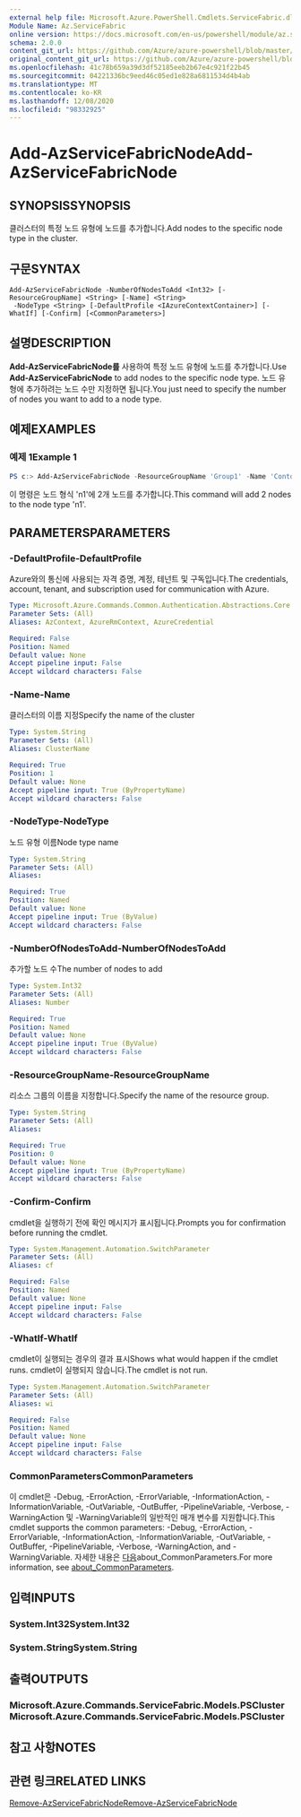```yaml
---
external help file: Microsoft.Azure.PowerShell.Cmdlets.ServiceFabric.dll-Help.xml
Module Name: Az.ServiceFabric
online version: https://docs.microsoft.com/en-us/powershell/module/az.servicefabric/add-azservicefabricnode
schema: 2.0.0
content_git_url: https://github.com/Azure/azure-powershell/blob/master/src/ServiceFabric/ServiceFabric/help/Add-AzServiceFabricNode.md
original_content_git_url: https://github.com/Azure/azure-powershell/blob/master/src/ServiceFabric/ServiceFabric/help/Add-AzServiceFabricNode.md
ms.openlocfilehash: 41c78b659a39d3df52185eeb2b67e4c921f22b45
ms.sourcegitcommit: 04221336bc9eed46c05ed1e828a6811534d4b4ab
ms.translationtype: MT
ms.contentlocale: ko-KR
ms.lasthandoff: 12/08/2020
ms.locfileid: "98332925"
---
```

# <span data-ttu-id="0cc52-101">Add-AzServiceFabricNode</span><span class="sxs-lookup"><span data-stu-id="0cc52-101">Add-AzServiceFabricNode</span></span>

## <span data-ttu-id="0cc52-102">SYNOPSIS</span><span class="sxs-lookup"><span data-stu-id="0cc52-102">SYNOPSIS</span></span>
<span data-ttu-id="0cc52-103">클러스터의 특정 노드 유형에 노드를 추가합니다.</span><span class="sxs-lookup"><span data-stu-id="0cc52-103">Add nodes to the specific node type in the cluster.</span></span>

## <span data-ttu-id="0cc52-104">구문</span><span class="sxs-lookup"><span data-stu-id="0cc52-104">SYNTAX</span></span>

```
Add-AzServiceFabricNode -NumberOfNodesToAdd <Int32> [-ResourceGroupName] <String> [-Name] <String>
 -NodeType <String> [-DefaultProfile <IAzureContextContainer>] [-WhatIf] [-Confirm] [<CommonParameters>]
```

## <span data-ttu-id="0cc52-105">설명</span><span class="sxs-lookup"><span data-stu-id="0cc52-105">DESCRIPTION</span></span>
<span data-ttu-id="0cc52-106">**Add-AzServiceFabricNode를** 사용하여 특정 노드 유형에 노드를 추가합니다.</span><span class="sxs-lookup"><span data-stu-id="0cc52-106">Use **Add-AzServiceFabricNode** to add nodes to the specific node type.</span></span> <span data-ttu-id="0cc52-107">노드 유형에 추가하려는 노드 수만 지정하면 됩니다.</span><span class="sxs-lookup"><span data-stu-id="0cc52-107">You just need to specify the number of nodes you want to add to a node type.</span></span>

## <span data-ttu-id="0cc52-108">예제</span><span class="sxs-lookup"><span data-stu-id="0cc52-108">EXAMPLES</span></span>

### <span data-ttu-id="0cc52-109">예제 1</span><span class="sxs-lookup"><span data-stu-id="0cc52-109">Example 1</span></span>
```powershell
PS c:> Add-AzServiceFabricNode -ResourceGroupName 'Group1' -Name 'Contoso01SFCluster' -NumberOfNodesToAdd 2 -NodeTypeName 'nt1'
```

<span data-ttu-id="0cc52-110">이 명령은 노드 형식 'n1'에 2개 노드를 추가합니다.</span><span class="sxs-lookup"><span data-stu-id="0cc52-110">This command will add 2 nodes to the node type 'n1'.</span></span>

## <span data-ttu-id="0cc52-111">PARAMETERS</span><span class="sxs-lookup"><span data-stu-id="0cc52-111">PARAMETERS</span></span>

### <span data-ttu-id="0cc52-112">-DefaultProfile</span><span class="sxs-lookup"><span data-stu-id="0cc52-112">-DefaultProfile</span></span>
<span data-ttu-id="0cc52-113">Azure와의 통신에 사용되는 자격 증명, 계정, 테넌트 및 구독입니다.</span><span class="sxs-lookup"><span data-stu-id="0cc52-113">The credentials, account, tenant, and subscription used for communication with Azure.</span></span>

```yaml
Type: Microsoft.Azure.Commands.Common.Authentication.Abstractions.Core.IAzureContextContainer
Parameter Sets: (All)
Aliases: AzContext, AzureRmContext, AzureCredential

Required: False
Position: Named
Default value: None
Accept pipeline input: False
Accept wildcard characters: False
```

### <span data-ttu-id="0cc52-114">-Name</span><span class="sxs-lookup"><span data-stu-id="0cc52-114">-Name</span></span>
<span data-ttu-id="0cc52-115">클러스터의 이름 지정</span><span class="sxs-lookup"><span data-stu-id="0cc52-115">Specify the name of the cluster</span></span>

```yaml
Type: System.String
Parameter Sets: (All)
Aliases: ClusterName

Required: True
Position: 1
Default value: None
Accept pipeline input: True (ByPropertyName)
Accept wildcard characters: False
```

### <span data-ttu-id="0cc52-116">-NodeType</span><span class="sxs-lookup"><span data-stu-id="0cc52-116">-NodeType</span></span>
<span data-ttu-id="0cc52-117">노드 유형 이름</span><span class="sxs-lookup"><span data-stu-id="0cc52-117">Node type name</span></span>

```yaml
Type: System.String
Parameter Sets: (All)
Aliases:

Required: True
Position: Named
Default value: None
Accept pipeline input: True (ByValue)
Accept wildcard characters: False
```

### <span data-ttu-id="0cc52-118">-NumberOfNodesToAdd</span><span class="sxs-lookup"><span data-stu-id="0cc52-118">-NumberOfNodesToAdd</span></span>
<span data-ttu-id="0cc52-119">추가할 노드 수</span><span class="sxs-lookup"><span data-stu-id="0cc52-119">The number of nodes to add</span></span>

```yaml
Type: System.Int32
Parameter Sets: (All)
Aliases: Number

Required: True
Position: Named
Default value: None
Accept pipeline input: True (ByValue)
Accept wildcard characters: False
```

### <span data-ttu-id="0cc52-120">-ResourceGroupName</span><span class="sxs-lookup"><span data-stu-id="0cc52-120">-ResourceGroupName</span></span>
<span data-ttu-id="0cc52-121">리소스 그룹의 이름을 지정합니다.</span><span class="sxs-lookup"><span data-stu-id="0cc52-121">Specify the name of the resource group.</span></span>

```yaml
Type: System.String
Parameter Sets: (All)
Aliases:

Required: True
Position: 0
Default value: None
Accept pipeline input: True (ByPropertyName)
Accept wildcard characters: False
```

### <span data-ttu-id="0cc52-122">-Confirm</span><span class="sxs-lookup"><span data-stu-id="0cc52-122">-Confirm</span></span>
<span data-ttu-id="0cc52-123">cmdlet을 실행하기 전에 확인 메시지가 표시됩니다.</span><span class="sxs-lookup"><span data-stu-id="0cc52-123">Prompts you for confirmation before running the cmdlet.</span></span>

```yaml
Type: System.Management.Automation.SwitchParameter
Parameter Sets: (All)
Aliases: cf

Required: False
Position: Named
Default value: None
Accept pipeline input: False
Accept wildcard characters: False
```

### <span data-ttu-id="0cc52-124">-WhatIf</span><span class="sxs-lookup"><span data-stu-id="0cc52-124">-WhatIf</span></span>
<span data-ttu-id="0cc52-125">cmdlet이 실행되는 경우의 결과 표시</span><span class="sxs-lookup"><span data-stu-id="0cc52-125">Shows what would happen if the cmdlet runs.</span></span>
<span data-ttu-id="0cc52-126">cmdlet이 실행되지 않습니다.</span><span class="sxs-lookup"><span data-stu-id="0cc52-126">The cmdlet is not run.</span></span>

```yaml
Type: System.Management.Automation.SwitchParameter
Parameter Sets: (All)
Aliases: wi

Required: False
Position: Named
Default value: None
Accept pipeline input: False
Accept wildcard characters: False
```

### <span data-ttu-id="0cc52-127">CommonParameters</span><span class="sxs-lookup"><span data-stu-id="0cc52-127">CommonParameters</span></span>
<span data-ttu-id="0cc52-128">이 cmdlet은 -Debug, -ErrorAction, -ErrorVariable, -InformationAction, -InformationVariable, -OutVariable, -OutBuffer, -PipelineVariable, -Verbose, -WarningAction 및 -WarningVariable의 일반적인 매개 변수를 지원합니다.</span><span class="sxs-lookup"><span data-stu-id="0cc52-128">This cmdlet supports the common parameters: -Debug, -ErrorAction, -ErrorVariable, -InformationAction, -InformationVariable, -OutVariable, -OutBuffer, -PipelineVariable, -Verbose, -WarningAction, and -WarningVariable.</span></span> <span data-ttu-id="0cc52-129">자세한 내용은 [다음](http://go.microsoft.com/fwlink/?LinkID=113216)about_CommonParameters.</span><span class="sxs-lookup"><span data-stu-id="0cc52-129">For more information, see [about_CommonParameters](http://go.microsoft.com/fwlink/?LinkID=113216).</span></span>

## <span data-ttu-id="0cc52-130">입력</span><span class="sxs-lookup"><span data-stu-id="0cc52-130">INPUTS</span></span>

### <span data-ttu-id="0cc52-131">System.Int32</span><span class="sxs-lookup"><span data-stu-id="0cc52-131">System.Int32</span></span>

### <span data-ttu-id="0cc52-132">System.String</span><span class="sxs-lookup"><span data-stu-id="0cc52-132">System.String</span></span>

## <span data-ttu-id="0cc52-133">출력</span><span class="sxs-lookup"><span data-stu-id="0cc52-133">OUTPUTS</span></span>

### <span data-ttu-id="0cc52-134">Microsoft.Azure.Commands.ServiceFabric.Models.PSCluster</span><span class="sxs-lookup"><span data-stu-id="0cc52-134">Microsoft.Azure.Commands.ServiceFabric.Models.PSCluster</span></span>

## <span data-ttu-id="0cc52-135">참고 사항</span><span class="sxs-lookup"><span data-stu-id="0cc52-135">NOTES</span></span>

## <span data-ttu-id="0cc52-136">관련 링크</span><span class="sxs-lookup"><span data-stu-id="0cc52-136">RELATED LINKS</span></span>

[<span data-ttu-id="0cc52-137">Remove-AzServiceFabricNode</span><span class="sxs-lookup"><span data-stu-id="0cc52-137">Remove-AzServiceFabricNode</span></span>](./Remove-AzServiceFabricNode.md)
